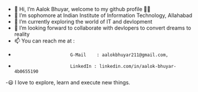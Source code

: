 - 👋 Hi, I’m Aalok Bhuyar, welcome to my github profile 👨‍💻
- 👀 I’m sophomore at Indian Institute of Information Technology, Allahabad
- 🌱 I’m currently exploring the world of IT and devlopment
- 👯 I’m looking forward to collaborate with devlopers to convert dreams to reality 
- 📫 You can reach me at : 
-                          G-Mail    : aalokbhuyar211@gmail.com,
-                          LinkedIn : linkedin.com/in/aalok-bhuyar-4b0655190
-😃 I love to explore, learn and execute new things.
